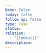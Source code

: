 ```yaml
---
Done: false
today: false
follow up: false
type: Task
status:
relation:
  - "[[mokai]]"
description:
---
```


